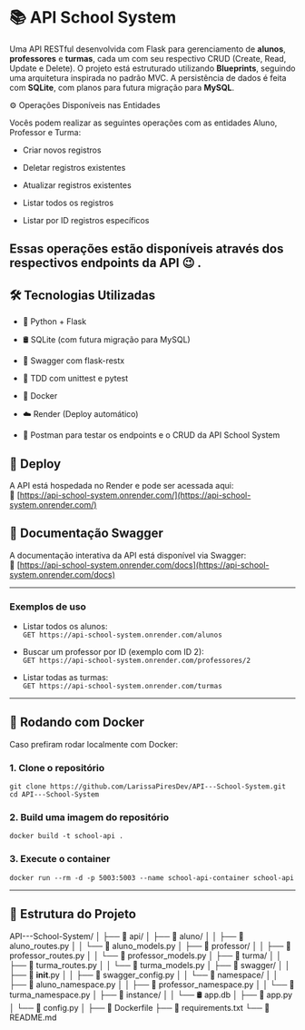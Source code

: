 # 📚  API School System

Uma API RESTful desenvolvida com Flask para gerenciamento de **alunos**, **professores** e **turmas**, cada um com seu respectivo CRUD (Create, Read, Update e Delete). O projeto está estruturado utilizando **Blueprints**, seguindo uma arquitetura inspirada no padrão MVC. A persistência de dados é feita com **SQLite**, com planos para futura migração para **MySQL**.

⚙️ Operações Disponíveis nas Entidades

Vocês podem realizar as seguintes operações com as entidades Aluno, Professor e Turma:

- Criar novos registros

- Deletar registros existentes

- Atualizar registros existentes

- Listar todos os registros

- Listar por ID registros específicos

Essas operações estão disponíveis através dos respectivos endpoints da API 😉 .
---

## 🛠 Tecnologias Utilizadas
- 🐍 Python + Flask

- 🛢️ SQLite (com futura migração para MySQL)

- 📘 Swagger com flask-restx

- 🧪 TDD com unittest e pytest

- 🐳 Docker

- ☁️ Render (Deploy automático)

- 🔧 Postman para testar os endpoints e o CRUD da API School System

## 🚀 Deploy

A API está hospedada no Render e pode ser acessada aqui:  
🔗 [https://api-school-system.onrender.com/](https://api-school-system.onrender.com/)


## 📑 Documentação Swagger

A documentação interativa da API está disponível via Swagger:  
🔗 [https://api-school-system.onrender.com/docs](https://api-school-system.onrender.com/docs)

---
### Exemplos de uso

- Listar todos os alunos:  
  `GET https://api-school-system.onrender.com/alunos`

- Buscar um professor por ID (exemplo com ID 2):  
  `GET https://api-school-system.onrender.com/professores/2`

- Listar todas as turmas:  
  `GET https://api-school-system.onrender.com/turmas`

---

## 🐳 Rodando com Docker

Caso prefiram rodar localmente com Docker:

### 1. Clone o repositório
```
git clone https://github.com/LarissaPiresDev/API---School-System.git
cd API---School-System
```
### 2. Build uma imagem do repositório
```
docker build -t school-api .
```
### 3. Execute o container
```
docker run --rm -d -p 5003:5003 --name school-api-container school-api
```
---

## 📁 Estrutura do Projeto
API---School-System/
│
├── 📁 api/
│   ├── 📁 aluno/
│   │   ├── 🐍 aluno_routes.py
│   │   └── 🐍 aluno_models.py
│   ├── 📁 professor/
│   │   ├── 🐍 professor_routes.py
│   │   └── 🐍 professor_models.py
│   ├── 📁 turma/
│   │   ├── 🐍 turma_routes.py
│   │   └── 🐍 turma_models.py
│   ├── 📁 swagger/
│   │   ├── 🐍 __init__.py
│   │   ├── 🐍 swagger_config.py
│   │   └── 📁 namespace/
│   │       ├── 🐍 aluno_namespace.py
│   │       ├── 🐍 professor_namespace.py
│   │       └── 🐍 turma_namespace.py
│   ├── 📁 instance/
│   │   └── 🛢️ app.db
│   ├── 🐍 app.py
│   └── 🐍 config.py
│
├── 🐳 Dockerfile
├── 📄 requirements.txt
└── 📄 README.md
